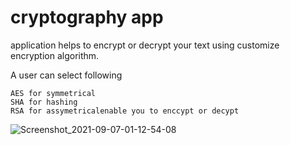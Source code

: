 # cryptography app

application helps to encrypt or decrypt your text using customize encryption algorithm.

A user can select following

    AES for symmetrical
    SHA for hashing
    RSA for assymetricalenable you to enccypt or decypt 



![Screenshot_2021-09-07-01-12-54-08](https://user-images.githubusercontent.com/75857506/132256790-859b6391-3761-45e0-b629-511eedf62266.jpg)
